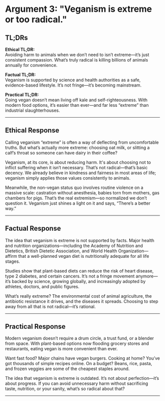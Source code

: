 # Argument 3: "Veganism is extreme or too radical."

## TL;DRs

**Ethical TL;DR:**  
Avoiding harm to animals when we don’t need to isn’t extreme—it’s just consistent compassion. What’s truly radical is killing billions of animals annually for convenience.

**Factual TL;DR:**  
Veganism is supported by science and health authorities as a safe, evidence-based lifestyle. It’s not fringe—it’s becoming mainstream.

**Practical TL;DR:**  
Going vegan doesn’t mean living off kale and self-righteousness. With modern food options, it’s easier than ever—and far less “extreme” than industrial slaughterhouses.

---

## Ethical Response

Calling veganism “extreme” is often a way of deflecting from uncomfortable truths. But what’s actually more extreme: choosing oat milk, or slitting a calf’s throat so someone can have dairy in their coffee?

Veganism, at its core, is about reducing harm. It's about choosing not to inflict suffering when it isn’t necessary. That’s not radical—that’s basic decency. We already believe in kindness and fairness in most areas of life; veganism simply applies those values consistently to animals.

Meanwhile, the non-vegan status quo involves routine violence on a massive scale: castration without anesthesia, babies torn from mothers, gas chambers for pigs. That’s the real extremism—so normalized we don’t question it. Veganism just shines a light on it and says, “There’s a better way.”

---

## Factual Response

The idea that veganism is extreme is not supported by facts. Major health and nutrition organizations—including the Academy of Nutrition and Dietetics, British Dietetic Association, and World Health Organization—affirm that a well-planned vegan diet is nutritionally adequate for all life stages.

Studies show that plant-based diets can reduce the risk of heart disease, type 2 diabetes, and certain cancers. It’s not a fringe movement anymore—it’s backed by science, growing globally, and increasingly adopted by athletes, doctors, and public figures.

What’s really extreme? The environmental cost of animal agriculture, the antibiotic resistance it drives, and the diseases it spreads. Choosing to step away from all that is not radical—it’s rational.

---

## Practical Response

Modern veganism doesn’t require a drum circle, a trust fund, or a blender from space. With plant-based options now flooding grocery stores and restaurants, eating vegan is more convenient than ever.

Want fast food? Major chains have vegan burgers. Cooking at home? You’ve got thousands of simple recipes online. On a budget? Beans, rice, pasta, and frozen veggies are some of the cheapest staples around.

The idea that veganism is extreme is outdated. It’s not about perfection—it’s about progress. If you can avoid unnecessary harm without sacrificing taste, nutrition, or your sanity, what’s so radical about that?

---
